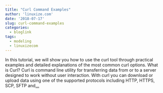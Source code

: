 ```yaml
---
title: "Curl Command Examples"
author: 'linuxize.com'
date: '2018-07-17'
slug: curl-command-examples
categories:
  - bloglink
tags:
  - modeling
  - linuxizecom
---
```


In this tutorial, we will show you how to use the curl tool through practical examples and detailed explanations of the most common curl options. What is Curl? Curl is command line utility for transferring data from or to a server designed to work without user interaction. With curl you can download or upload data using one of the supported protocols including HTTP, HTTPS, SCP, SFTP and[... <i class="fas fa-external-link-alt"></i>](https://linuxize.com/post/curl-command-examples/)

